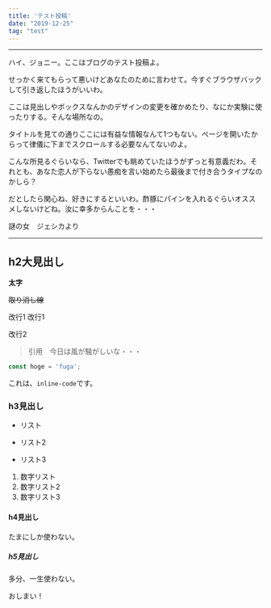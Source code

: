 ```yaml
---
title: 'テスト投稿'
date: "2019-12-25"
tag: "test"
---
```


---

ハイ、ジョニー。ここはブログのテスト投稿よ。

せっかく来てもらって悪いけどあなたのために言わせて。今すぐブラウザバックして引き返したほうがいいわ。

ここは見出しやボックスなんかのデザインの変更を確かめたり、なにか実験に使ったりする。そんな場所なの。

タイトルを見ての通りここには有益な情報なんて1つもない。ページを開いたからって律儀に下までスクロールする必要なんてないのよ。


こんな所見るぐらいなら、Twitterでも眺めていたほうがずっと有意義だわ。それとも、あなた恋人が下らない愚痴を言い始めたら最後まで付き合うタイプなのかしら？

だとしたら関心ね、好きにするといいわ。酢豚にパインを入れるぐらいオススメしないけどね。汝に幸多からんことを・・・

謎の女　ジェシカより

---

## h2大見出し

**太字**

~~取り消し線~~

改行1
改行1

改行2

>引用　今日は風が騒がしいな・・・


```javascript:test.js
const hoge = 'fuga';
```
これは、`inline-code`です。



### h3見出し
+ リスト
- リスト2
* リスト3


1. 数字リスト
1. 数字リスト2
5. 数字リスト3


#### h4見出し
たまにしか使わない。

##### h5見出し
多分、一生使わない。


おしまい！
